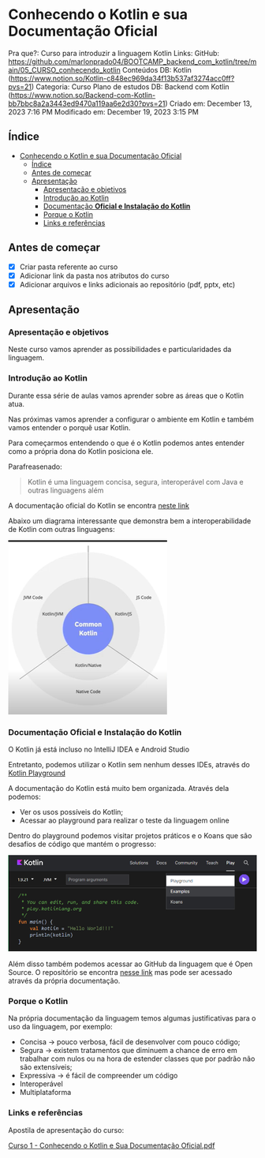 # Conhecendo o Kotlin e sua Documentação Oficial

Pra que?: Curso para introduzir a linguagem Kotlin
Links: GitHub: <https://github.com/marlonprado04/BOOTCAMP_backend_com_kotlin/tree/main/05_CURSO_conhecendo_kotlin>
Conteúdos DB: Kotlin (<https://www.notion.so/Kotlin-c848ec969da34f13b537af3274acc0ff?pvs=21>)
Categoria: Curso
Plano de estudos DB: Backend com Kotlin  (<https://www.notion.so/Backend-com-Kotlin-bb7bbc8a2a3443ed9470a119aa6e2d30?pvs=21>)
Criado em: December 13, 2023 7:16 PM
Modificado em: December 19, 2023 3:15 PM

## Índice

- [Conhecendo o Kotlin e sua Documentação Oficial](#conhecendo-o-kotlin-e-sua-documentação-oficial)
  - [Índice](#índice)
  - [Antes de começar](#antes-de-começar)
  - [Apresentação](#apresentação)
    - [Apresentação e objetivos](#apresentação-e-objetivos)
    - [Introdução ao Kotlin](#introdução-ao-kotlin)
    - [Documentação **Oficial e Instalação do Kotlin**](#documentação-oficial-e-instalação-do-kotlin)
    - [Porque o Kotlin](#porque-o-kotlin)
    - [Links e referências](#links-e-referências)

## Antes de começar

- [x]  Criar pasta referente ao curso
- [x]  Adicionar link da pasta nos atributos do curso
- [x]  Adicionar arquivos e links adicionais ao repositório (pdf, pptx, etc)

## Apresentação

### Apresentação e objetivos

Neste curso vamos aprender as possibilidades e particularidades da linguagem.

### Introdução ao Kotlin

Durante essa série de aulas vamos aprender sobre as áreas que o Kotlin atua.

Nas próximas vamos aprender a configurar o ambiente em Kotlin e também vamos entender o porquê usar Kotlin.

Para começarmos entendendo o que é o Kotlin podemos antes entender como a própria dona do Kotlin posiciona ele.

Parafreasenado:

> Kotlin é uma linguagem concisa, segura, interoperável com Java e outras linguagens além
>

A documentação oficial do Kotlin se encontra [neste link](https://kotlinlang.org/docs/home.html)

Abaixo um diagrama interessante que demonstra bem a interoperabilidade de Kotlin com outras linguagens:

![Untitled](./.for_readme/Untitled.png)

### Documentação **Oficial e Instalação do Kotlin**

O Kotlin já está incluso no IntelliJ IDEA e Android Studio

Entretanto, podemos utilizar o Kotlin sem nenhum desses IDEs, através do [Kotlin Playground](https://play.kotlinlang.org/#eyJ2ZXJzaW9uIjoiMS45LjIxIiwicGxhdGZvcm0iOiJqYXZhIiwiYXJncyI6IiIsIm5vbmVNYXJrZXJzIjp0cnVlLCJ0aGVtZSI6ImlkZWEiLCJjb2RlIjoiLyoqXG4gKiBZb3UgY2FuIGVkaXQsIHJ1biwgYW5kIHNoYXJlIHRoaXMgY29kZS5cbiAqIHBsYXkua290bGlubGFuZy5vcmdcbiAqL1xuZnVuIG1haW4oKSB7XG4gICAgcHJpbnRsbihcIkhlbGxvLCB3b3JsZCEhIVwiKVxufSJ9)

A documentação do Kotlin está muito bem organizada. Através dela podemos:

- Ver os usos possíveis do Kotlin;
- Acessar ao playground para realizar o teste da linguagem online

Dentro do playground podemos visitar projetos práticos e o Koans que são desafios de código que mantém o progresso:

![Untitled](./.for_readme/Untitled%201.png)

Além disso também podemos acessar ao GitHub da linguagem que é Open Source. O repositório se encontra [nesse link](https://github.com/JetBrains/kotlin-web-site/tree/master) mas pode ser acessado através da própria documentação.

### Porque o Kotlin

Na própria documentação da linguagem temos algumas justificativas para o uso da linguagem, por exemplo:

- Concisa → pouco verbosa, fácil de desenvolver com pouco código;
- Segura → existem tratamentos que diminuem a chance de erro em trabalhar com nulos ou na hora de estender classes que por padrão não são extensíveis;
- Expressiva → é fácil de compreender um código
- Interoperável
- Multiplataforma

### Links e referências

Apostila de apresentação do curso:

[Curso 1 - Conhecendo o Kotlin e Sua Documentação Oficial.pdf](./.for_readme/Curso_1_-_Conhecendo_o_Kotlin_e_Sua_Documentao_Oficial.pdf)
